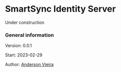 <p align="center">
  <h1>SmartSync Identity Server</h1>
  <p>Under construction</p>
</p>

### General information

Version: 0.0.1

Start: 2023-02-29

Author: [Anderson Vieira](https://www.linkedin.com/in/vieira-a/)
